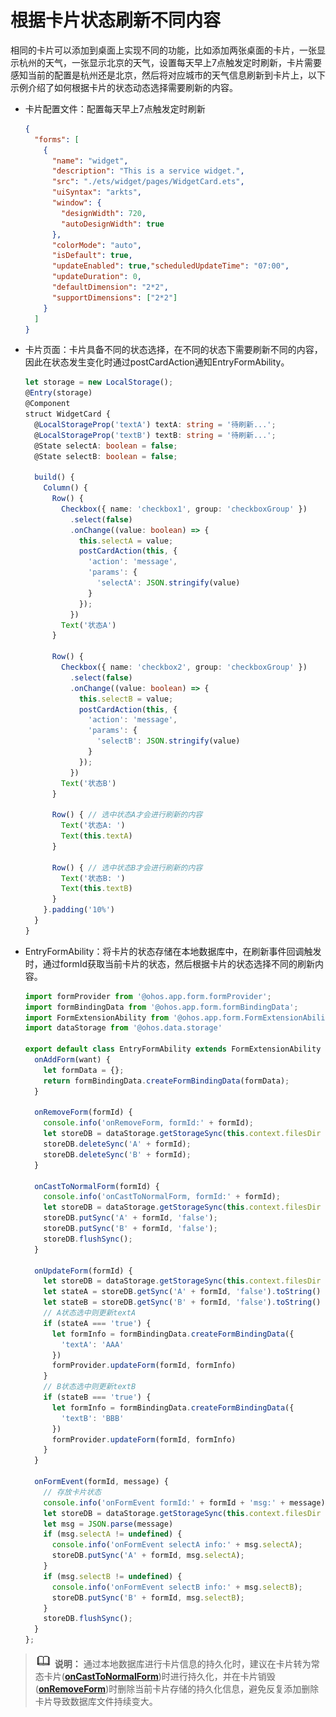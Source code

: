 # 根据卡片状态刷新不同内容


相同的卡片可以添加到桌面上实现不同的功能，比如添加两张桌面的卡片，一张显示杭州的天气，一张显示北京的天气，设置每天早上7点触发定时刷新，卡片需要感知当前的配置是杭州还是北京，然后将对应城市的天气信息刷新到卡片上，以下示例介绍了如何根据卡片的状态动态选择需要刷新的内容。


- 卡片配置文件：配置每天早上7点触发定时刷新
  
  ```json
  {
    "forms": [
      {
        "name": "widget",
        "description": "This is a service widget.",
        "src": "./ets/widget/pages/WidgetCard.ets",
        "uiSyntax": "arkts",
        "window": {
          "designWidth": 720,
          "autoDesignWidth": true
        },
        "colorMode": "auto",
        "isDefault": true,
        "updateEnabled": true,"scheduledUpdateTime": "07:00",
        "updateDuration": 0,
        "defaultDimension": "2*2",
        "supportDimensions": ["2*2"]
      }
    ]
  }
  ```

- 卡片页面：卡片具备不同的状态选择，在不同的状态下需要刷新不同的内容，因此在状态发生变化时通过postCardAction通知EntryFormAbility。
  
  ```ts
  let storage = new LocalStorage();
  @Entry(storage)
  @Component
  struct WidgetCard {
    @LocalStorageProp('textA') textA: string = '待刷新...';
    @LocalStorageProp('textB') textB: string = '待刷新...';
    @State selectA: boolean = false;
    @State selectB: boolean = false;
  
    build() {
      Column() {
        Row() {
          Checkbox({ name: 'checkbox1', group: 'checkboxGroup' })
            .select(false)
            .onChange((value: boolean) => {
              this.selectA = value;
              postCardAction(this, {
                'action': 'message',
                'params': {
                  'selectA': JSON.stringify(value)
                }
              });
            })
          Text('状态A')
        }
  
        Row() {
          Checkbox({ name: 'checkbox2', group: 'checkboxGroup' })
            .select(false)
            .onChange((value: boolean) => {
              this.selectB = value;
              postCardAction(this, {
                'action': 'message',
                'params': {
                  'selectB': JSON.stringify(value)
                }
              });
            })
          Text('状态B')
        }
  
        Row() { // 选中状态A才会进行刷新的内容
          Text('状态A: ')
          Text(this.textA)
        }
  
        Row() { // 选中状态B才会进行刷新的内容
          Text('状态B: ')
          Text(this.textB)
        }
      }.padding('10%')
    }
  }
  ```
  
- EntryFormAbility：将卡片的状态存储在本地数据库中，在刷新事件回调触发时，通过formId获取当前卡片的状态，然后根据卡片的状态选择不同的刷新内容。
  
  ```ts
  import formProvider from '@ohos.app.form.formProvider';
  import formBindingData from '@ohos.app.form.formBindingData';
  import FormExtensionAbility from '@ohos.app.form.FormExtensionAbility';
  import dataStorage from '@ohos.data.storage'
  
  export default class EntryFormAbility extends FormExtensionAbility {
    onAddForm(want) {
      let formData = {};
      return formBindingData.createFormBindingData(formData);
    }
  
    onRemoveForm(formId) {
      console.info('onRemoveForm, formId:' + formId);
      let storeDB = dataStorage.getStorageSync(this.context.filesDir + 'myStore')
      storeDB.deleteSync('A' + formId);
      storeDB.deleteSync('B' + formId);
    }
  
    onCastToNormalForm(formId) {
      console.info('onCastToNormalForm, formId:' + formId);
      let storeDB = dataStorage.getStorageSync(this.context.filesDir + 'myStore')
      storeDB.putSync('A' + formId, 'false');
      storeDB.putSync('B' + formId, 'false');
      storeDB.flushSync();
    }
  
    onUpdateForm(formId) {
      let storeDB = dataStorage.getStorageSync(this.context.filesDir + 'myStore')
      let stateA = storeDB.getSync('A' + formId, 'false').toString()
      let stateB = storeDB.getSync('B' + formId, 'false').toString()
      // A状态选中则更新textA
      if (stateA === 'true') {
        let formInfo = formBindingData.createFormBindingData({
          'textA': 'AAA'
        })
        formProvider.updateForm(formId, formInfo)
      }
      // B状态选中则更新textB
      if (stateB === 'true') {
        let formInfo = formBindingData.createFormBindingData({
          'textB': 'BBB'
        })
        formProvider.updateForm(formId, formInfo)
      }
    }
  
    onFormEvent(formId, message) {
      // 存放卡片状态
      console.info('onFormEvent formId:' + formId + 'msg:' + message);
      let storeDB = dataStorage.getStorageSync(this.context.filesDir + 'myStore')
      let msg = JSON.parse(message)
      if (msg.selectA != undefined) {
        console.info('onFormEvent selectA info:' + msg.selectA);
        storeDB.putSync('A' + formId, msg.selectA);
      }
      if (msg.selectB != undefined) {
        console.info('onFormEvent selectB info:' + msg.selectB);
        storeDB.putSync('B' + formId, msg.selectB);
      }
      storeDB.flushSync();
    }
  };
  ```


> ![icon-note.gif](public_sys-resources/icon-note.gif) **说明：**
> 通过本地数据库进行卡片信息的持久化时，建议在卡片转为常态卡片(**[onCastToNormalForm](../reference/apis/js-apis-app-form-formExtensionAbility.md#oncasttonormalform)**)时进行持久化，并在卡片销毁(**[onRemoveForm](../reference/apis/js-apis-app-form-formExtensionAbility.md#onremoveform)**)时删除当前卡片存储的持久化信息，避免反复添加删除卡片导致数据库文件持续变大。
